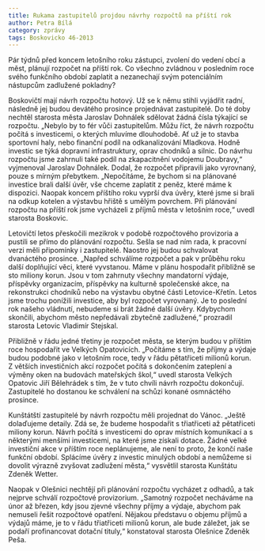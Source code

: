 ```yaml
---
title: Rukama zastupitelů projdou návrhy rozpočtů na příští rok
author: Petra Bílá
category: zprávy
tags: Boskovicko 46-2013
---
```


Pár týdnů před koncem letošního roku zástupci, zvolení do vedení obcí a měst, plánují rozpočet na příští rok. Co všechno zvládnou v posledním roce svého funkčního období zaplatit a nezanechají svým potenciálním nástupcům zadlužené pokladny?

Boskovičtí mají návrh rozpočtu hotový. Už se k němu stihli vyjádřit radní, následně jej budou devátého prosince projednávat zastupitelé. Do té doby nechtěl starosta města Jaroslav Dohnálek sdělovat žádná čísla týkající se rozpočtu. „Nebylo by to fér vůči zastupitelům. Můžu říct, že návrh rozpočtu počítá s investicemi, o kterých mluvíme dlouhodobě. Ať už je to stavba sportovní haly, nebo finanční podíl na odkanalizování Mladkova. Hodně investic se týká dopravní infrastruktury, oprav chodníků a silnic. Do návrhu rozpočtu jsme zahrnuli také podíl na zkapacitnění vodojemu Doubravy,“ vyjmenoval Jaroslav Dohnálek. Dodal, že rozpočet připravili jako vyrovnaný, pouze s mírným přebytkem. „Nepočítáme, že bychom si na plánované investice brali další úvěr, vše chceme zaplatit z peněz, které máme k dispozici. Naopak koncem příštího roku vyprší dva úvěry, které jsme si brali na odkup kotelen a výstavbu hřiště s umělým povrchem. Při plánování rozpočtu na příští rok jsme vycházeli z příjmů města v letošním roce,“ uvedl starosta Boskovic.

Letovičtí letos přeskočili mezikrok v podobě rozpočtového provizoria a pustili se přímo do plánování rozpočtu. Sešla se nad ním rada, k pracovní verzi měli připomínky i zastupitelé. Naostro jej budou schvalovat dvanáctého prosince. „Napřed schválíme rozpočet a pak v průběhu roku další doplňující věci, které vyvstanou. Máme v plánu hospodařit přibližně se sto miliony korun. Jsou v tom zahrnuty všechny mandatorní výdaje, příspěvky organizacím, příspěvky na kulturně společenské akce, na rekonstrukci chodníků nebo na výstavbu obytné části Letovice-Křetín. Letos jsme trochu ponížili investice, aby byl rozpočet vyrovnaný. Je to poslední rok našeho vládnutí, nebudeme si brát žádné další úvěry. Kdybychom skončili, abychom město nepředávali zbytečně zadlužené,“ prozradil starosta Letovic Vladimír Stejskal.

Přibližně v řádu jedné třetiny je rozpočet města, se kterým budou v příštím roce hospodařit ve Velkých Opatovicích. „Počítáme s tím, že příjmy a výdaje budou podobné jako v letošním roce, tedy v řádu pětatřiceti milionů korun. Z větších investičních akcí rozpočet počítá s dokončením zateplení a výměny oken na budovách mateřských škol,“ uvedl starosta Velkých Opatovic Jiří Bělehrádek s tím, že v tuto chvíli návrh rozpočtu dokončují. Zastupitelé ho dostanou ke schválení na schůzi konané osmnáctého prosince.

Kunštátští zastupitelé by návrh rozpočtu měli projednat do Vánoc. „Ještě dolaďujeme detaily. Zdá se, že budeme hospodařit s třiatřiceti až pětatřiceti miliony korun. Návrh počítá s investicemi do oprav místních komunikací a s některými menšími investicemi, na které jsme získali dotace. Žádné velké investiční akce v příštím roce neplánujeme, ale není to proto, že končí naše funkční období. Splácíme úvěry z investic minulých období a nemůžeme si dovolit výrazně zvyšovat zadlužení města,“ vysvětlil starosta Kunštátu Zdeněk Wetter.

Naopak v Olešnici nechtějí při plánování rozpočtu vycházet z odhadů, a tak nejprve schválí rozpočtové provizorium. „Samotný rozpočet necháváme na únor až březen, kdy jsou zjevné všechny příjmy a výdaje, abychom pak nemuseli řešit rozpočtové opatření. Nějakou představu o objemu příjmů a výdajů máme, je to v řádu třiatřiceti milionů korun, ale bude záležet, jak se podaří profinancovat dotační tituly,“ konstatoval starosta Olešnice Zdeněk Peša.
